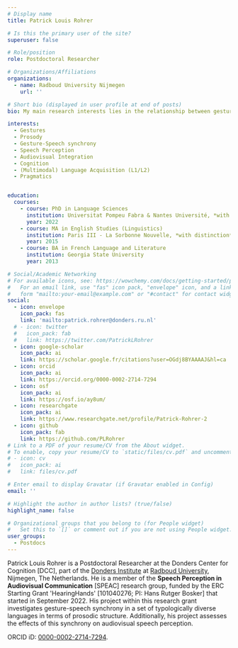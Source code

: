 ```yaml
---
# Display name
title: Patrick Louis Rohrer

# Is this the primary user of the site?
superuser: false

# Role/position
role: Postdoctoral Researcher

# Organizations/Affiliations
organizations:
  - name: Radboud University Nijmegen
    url: ''

# Short bio (displayed in user profile at end of posts)
bio: My main research interests lies in the relationship between gesture and prosody from a crosslinguistic perspective, and how these two modes jointly contribute to the conveyal of communicative meaning, as well as their effects on cognition and acquisition.

interests:
  - Gestures
  - Prosody
  - Gesture-Speech synchrony
  - Speech Perception
  - Audiovisual Integration
  - Cognition
  - (Multimodal) Language Acquisition (L1/L2)
  - Pragmatics


education:
  courses:
    - course: PhD in Language Sciences
      institution: Universitat Pompeu Fabra & Nantes Université, *with distinction*
      year: 2022
    - course: MA in English Studies (Linguistics)
      institution: Paris III - La Sorbonne Nouvelle, *with distinction*
      year: 2015
    - course: BA in French Language and Literature
      institution: Georgia State University
      year: 2013

# Social/Academic Networking
# For available icons, see: https://wowchemy.com/docs/getting-started/page-builder/#icons
#   For an email link, use "fas" icon pack, "envelope" icon, and a link in the
#   form "mailto:your-email@example.com" or "#contact" for contact widget.
social:
  - icon: envelope
    icon_pack: fas
    link: 'mailto:patrick.rohrer@donders.ru.nl'
  # - icon: twitter
  #   icon_pack: fab
  #   link: https://twitter.com/PatrickLRohrer
  - icon: google-scholar
    icon_pack: ai
    link: https://scholar.google.fr/citations?user=OGdj8BYAAAAJ&hl=ca
  - icon: orcid
    icon_pack: ai
    link: https://orcid.org/0000-0002-2714-7294
  - icon: osf
    icon_pack: ai
    link: https://osf.io/ay8um/
  - icon: researchgate
    icon_pack: ai
    link: https://www.researchgate.net/profile/Patrick-Rohrer-2
  - icon: github
    icon_pack: fab
    link: https://github.com/PLRohrer
# Link to a PDF of your resume/CV from the About widget.
# To enable, copy your resume/CV to `static/files/cv.pdf` and uncomment the lines below.
# - icon: cv
#   icon_pack: ai
#   link: files/cv.pdf

# Enter email to display Gravatar (if Gravatar enabled in Config)
email: ''

# Highlight the author in author lists? (true/false)
highlight_name: false

# Organizational groups that you belong to (for People widget)
#   Set this to `[]` or comment out if you are not using People widget.
user_groups:
  - Postdocs
---
```


Patrick Louis Rohrer is a Postdoctoral Researcher at the Donders Center for Cognition [DCC], part of the [Donders Institute](https://www.ru.nl/donders/) at [Radboud University](https://www.ru.nl), Nijmegen, The Netherlands. He is a member of the **Speech Perception in Audiovisual Communication** [SPEAC] research group, funded by the ERC Starting Grant 'HearingHands' [101040276; PI: Hans Rutger Bosker] that started in September 2022. His project within this research grant investigates gesture-speech synchrony in a set of typologically diverse languages in terms of prosodic structure. Additionally, his project assesses the effects of this synchrony on audiovisual speech perception.

ORCID iD: [0000-0002-2714-7294](https://orcid.org/0000-0002-2714-7294).

